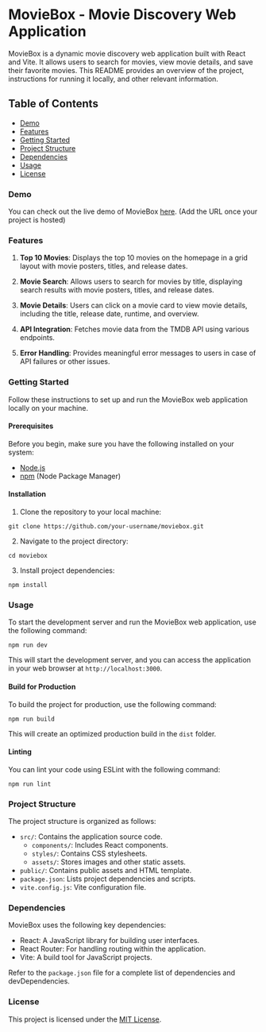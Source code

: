 # MovieBox - Movie Discovery Web Application

MovieBox is a dynamic movie discovery web application built with React and Vite. It allows users to search for movies, view movie details, and save their favorite movies. This README provides an overview of the project, instructions for running it locally, and other relevant information.

## Table of Contents
- [Demo](#demo)
- [Features](#features)
- [Getting Started](#getting-started)
- [Project Structure](#project-structure)
- [Dependencies](#dependencies)
- [Usage](#usage)
- [License](#license)

### Demo

You can check out the live demo of MovieBox [here](https://warm-bonbon-72cdea.netlify.app/). (Add the URL once your project is hosted)

### Features

1. **Top 10 Movies**: Displays the top 10 movies on the homepage in a grid layout with movie posters, titles, and release dates.

2. **Movie Search**: Allows users to search for movies by title, displaying search results with movie posters, titles, and release dates.

3. **Movie Details**: Users can click on a movie card to view movie details, including the title, release date, runtime, and overview.

4. **API Integration**: Fetches movie data from the TMDB API using various endpoints.

5. **Error Handling**: Provides meaningful error messages to users in case of API failures or other issues.

### Getting Started

Follow these instructions to set up and run the MovieBox web application locally on your machine.

#### Prerequisites

Before you begin, make sure you have the following installed on your system:

- [Node.js](https://nodejs.org/)
- [npm](https://www.npmjs.com/) (Node Package Manager)

#### Installation

1. Clone the repository to your local machine:

`git clone https://github.com/your-username/moviebox.git`

2. Navigate to the project directory:

`cd moviebox`

3. Install project dependencies:

`npm install`

### Usage

To start the development server and run the MovieBox web application, use the following command:

`npm run dev`

This will start the development server, and you can access the application in your web browser at `http://localhost:3000`.

#### Build for Production

To build the project for production, use the following command:

`npm run build`

This will create an optimized production build in the `dist` folder.

#### Linting

You can lint your code using ESLint with the following command:

`npm run lint`

### Project Structure

The project structure is organized as follows:

- `src/`: Contains the application source code.
  - `components/`: Includes React components.
  - `styles/`: Contains CSS stylesheets.
  - `assets/`: Stores images and other static assets.
- `public/`: Contains public assets and HTML template.
- `package.json`: Lists project dependencies and scripts.
- `vite.config.js`: Vite configuration file.

### Dependencies

MovieBox uses the following key dependencies:

- React: A JavaScript library for building user interfaces.
- React Router: For handling routing within the application.
- Vite: A build tool for JavaScript projects.

Refer to the `package.json` file for a complete list of dependencies and devDependencies.

### License

This project is licensed under the [MIT License](LICENSE).

